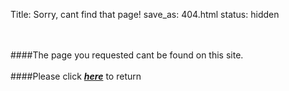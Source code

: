 Title: Sorry, cant find that page!
save_as: 404.html
status: hidden

<br><br>
####The page you requested cant be found on this site.
<br><br>
####Please click ***[here](https://gchester.com)*** to return
